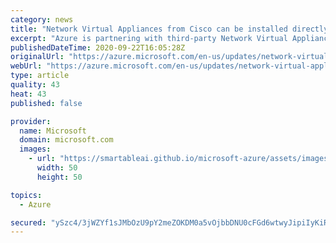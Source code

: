 ```yaml
---
category: news
title: "Network Virtual Appliances from Cisco can be installed directly into the Virtual WAN hub"
excerpt: "Azure is partnering with third-party Network Virtual Appliance (NVA) partners to allow customers to choose to deploy an NVA directly into the Virtual WAN hub as an option for SD-WAN connectivity."
publishedDateTime: 2020-09-22T16:05:28Z
originalUrl: "https://azure.microsoft.com/en-us/updates/network-virtual-appliances-from-cisco-can-be-installed-directly-into-the-virtual-wan-hub/"
webUrl: "https://azure.microsoft.com/en-us/updates/network-virtual-appliances-from-cisco-can-be-installed-directly-into-the-virtual-wan-hub/"
type: article
quality: 43
heat: 43
published: false

provider:
  name: Microsoft
  domain: microsoft.com
  images:
    - url: "https://smartableai.github.io/microsoft-azure/assets/images/organizations/microsoft.com-50x50.jpg"
      width: 50
      height: 50

topics:
  - Azure

secured: "ySzc4/3jWZYf1sJMbOzU9pY2meZOKDM0a5vOjbbDNU0cFGd6wtwyJipiIyKiRGSPAKWmeFNtvRKxyl3tx5xE+HT5nb+hiqb2AczHoo9wR3pV/DOjg7Ypwv3T3l5GSoMTklOZcRvpSepS03U5yk+JXis7G5nOYRhZDcTNd2TmEmsixxID00EI2oh1gcFkcUEvLYtms7aD1oaKHomf0D9p2HA/C03Unjk3SVgWkoUAAg7SmKYbn+KPJ9Vn3tYpM4Dt9SRasU9WOhCrtz6n8+I/inXNBGjWa4D//DwM3iTWl2v83s1yBuVirVJaBNO0D4mvmhMVqMFjMTNJh9bPKMGXxBjnR9m9zRuy0bMO0Ww8SyQ=;eumRi0MkbZyoR5F4IOUh0Q=="
---
```


